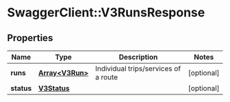 # SwaggerClient::V3RunsResponse

## Properties
Name | Type | Description | Notes
------------ | ------------- | ------------- | -------------
**runs** | [**Array&lt;V3Run&gt;**](V3Run.md) | Individual trips/services of a route | [optional] 
**status** | [**V3Status**](V3Status.md) |  | [optional] 

